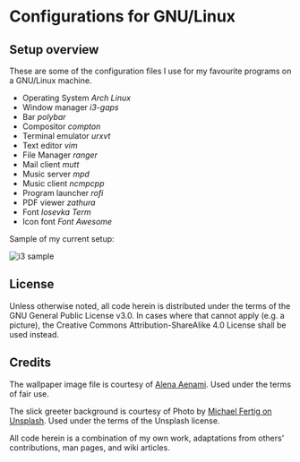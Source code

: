 # Configurations for GNU/Linux

## Setup overview

These are some of the configuration files I use for my favourite programs on a GNU/Linux machine.

- Operating System *Arch Linux*
- Window manager *i3-gaps*
- Bar *polybar*
- Compositor *compton*
- Terminal emulator *urxvt*
- Text editor *vim*
- File Manager *ranger*
- Mail client *mutt*
- Music server *mpd*
- Music client *ncmpcpp*
- Program launcher *rofi*
- PDF viewer *zathura*
- Font *Iosevka Term*
- Icon font *Font Awesome*

Sample of my current setup:

![i3 sample](https://raw.githubusercontent.com/protesilaos/dotfiles/master/Pictures/i3-scrot.png)

## License

Unless otherwise noted, all code herein is distributed under the terms of the GNU General Public License v3.0. In cases where that cannot apply (e.g. a picture), the Creative Commons Attribution-ShareAlike 4.0 License shall be used instead.

## Credits

The wallpaper image file is courtesy of [Alena Aenami](https://www.artstation.com/aenamiart). Used under the terms of fair use.

The slick greeter background is courtesy of Photo by [Michael Fertig on Unsplash](https://unsplash.com/photos/DWWe3bhkj9k). Used under the terms of the Unsplash license.

All code herein is a combination of my own work, adaptations from others' contributions, man pages, and wiki articles.
